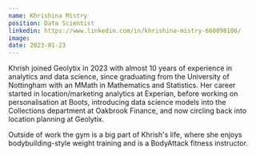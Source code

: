 ```yaml
---
name: Khrishina Mistry
position: Data Scientist
linkedin: https://www.linkedin.com/in/khrishina-mistry-660098106/
image: 
date: 2023-01-23
---
```


Khrish joined Geolytix in 2023 with almost 10 years of experience in analytics and data science, since graduating from the University of Nottingham with an MMath in Mathematics and Statistics. Her career started in location/marketing analytics at Experian, before working on personalisation at Boots, introducing data science models into the Collections department at Oakbrook Finance, and now circling back into location planning at Geolytix.

Outside of work the gym is a big part of Khrish's life, where she enjoys bodybuilding-style weight training and is a BodyAttack fitness instructor.
